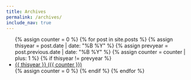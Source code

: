 ```yaml
---
title: Archives
permalink: /archives/
include_nav: true
---
```


<div class="archives" itemscope itemtype="http://schema.org/Blog">
<ul>
{% assign counter = 0 %}
{% for post in site.posts %}
  {% assign thisyear = post.date | date: "%B %Y" %}
  {% assign prevyear = post.previous.date | date: "%B %Y" %}
  {% assign counter = counter | plus: 1 %}
  {% if thisyear != prevyear %}
    <li><a href="/archive/#{{ post.date | date:"%B %Y" }}">{{ thisyear }} ({{ counter }})</a></li>
    {% assign counter = 0 %}
  {% endif %}
{% endfor %}
</ul>
</div>